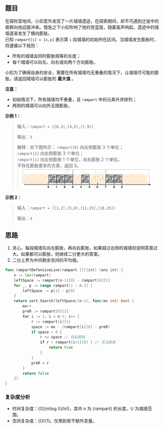 ## 题目

在探险营地间，小扣意外发现了一片城墙遗迹，在探索期间，却不巧遇到迁徙中的兽群向他迎面冲来。情急之下小扣吹响了他的苍蓝笛，随着笛声响起，遗迹中的城墙逐渐发生了横向膨胀。  
已知 `rampart[i] = [x,y]` 表示第 `i` 段城墙的初始所在区间。当城墙发生膨胀时，将遵循以下规则：  
- 所有的城墙会同时膨胀相等的长度；  
- 每个城墙可以向左、向右或向两个方向膨胀。  

小扣为了确保自身的安全，需要在所有城墙均无重叠的情况下，让城墙尽可能的膨胀。请返回城墙可以膨胀的 **最大值** 。

**注意：**
- 初始情况下，所有城墙均不重叠，且 `rampart` 中的元素升序排列；
- 两侧的城墙可以向外无限膨胀。

**示例 1：**
>输入：`rampart = [[0,3],[4,5],[7,9]]`
>
>输出：`3`
>
>解释：如下图所示：
>`rampart[0]` 向左侧膨胀 3 个单位；  
>`rampart[2]` 向右侧膨胀 3 个单位；  
>`rampart[1]` 向左侧膨胀 1 个单位，向右膨胀 2 个单位。  
>不存在膨胀更多的方案，返回 3。  
![测试1](test_1.png)

**示例 2：**
>输入：`rampart = [[1,2],[5,8],[11,15],[18,25]]`
>
>输出：`4`

## 思路
1. 贪心，每段城墙先向左膨胀，再向右膨胀，如果超过右侧的城墙则说明答案过大。如果都可以膨胀，则继续二分更大的答案。
2. 二分上界为中间剩余空间的平均值。

```go 
func rampartDefensiveLine(rampart [][]int) (ans int) {
	n := len(rampart)
	leftSpace := rampart[n-1][0] - rampart[0][1]
	for _, p := range rampart[1 : n-1] {
		leftSpace -= p[1] - p[0]
	}
	return sort.Search(leftSpace/(n-2), func(mx int) bool {
		mx++
		preR := rampart[0][1]
		for i := 1; i < n-1; i++ {
			r := rampart[i][1]
			space := mx - (rampart[i][0] - preR)
			if space > 0 {
				r += space // 向右膨胀
				if r > rampart[i+1][0] { // 无法膨胀
					return true
				}
			}
			preR = r
		}
		return false
	})
}
```

### 复杂度分析

- 时间复杂度：{O}(n\log (U/n))，其中 n 为 {rampart} 的长度，U 为城墙范围。
- 空间复杂度：{O}(1)。仅用到若干额外变量。